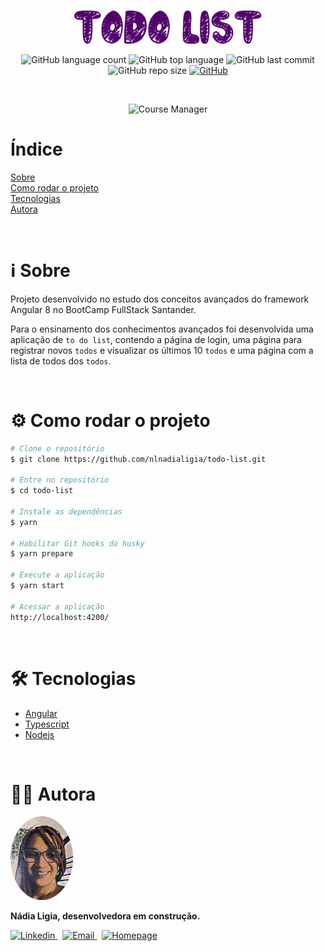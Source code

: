 <p align="center">
  <img src=".github/logo.png" width=300 alt="Course Manager" />
</p>

<p align="center">
  <img alt="GitHub language count" src="https://img.shields.io/github/languages/count/nlnadialigia/todo-list?color=52006a&style=plastic">

  <img alt="GitHub top language" src="https://img.shields.io/github/languages/top/nlnadialigia/todo-list?color=52006a&style=plastic">

  <img alt="GitHub last commit" src="https://img.shields.io/github/last-commit/nlnadialigia/todo-list?color=52006a&style=plastic">

  <img alt="GitHub repo size" src="https://img.shields.io/github/repo-size/nlnadialigia/todo-list?color=52006a&style=plastic">

  <a href="./LICENSE.md">
    <img alt="GitHub" src="https://img.shields.io/github/license/nlnadialigia/todo-list?color=52006a&style=plastic">
  </a>
</p>
<br>

<p align="center">
  <img src=".github/example.gif" width=400 alt="Course Manager" />
</p>

# Índice

[Sobre](#ℹ️-sobre)<br>
[Como rodar o projeto](#⚙️-como-rodar-o-projeto)<br>
[Tecnologias](#🛠-tecnologias)<br>
[Autora](#👩‍💼-autora)

<br>

# ℹ️ Sobre

Projeto desenvolvido no estudo dos conceitos avançados do framework Angular 8 no BootCamp FullStack Santander.

Para o ensinamento dos conhecimentos avançados foi desenvolvida uma aplicação de `to do list`, contendo a página de login, uma página para registrar novos `todos` e visualizar os últimos 10 `todos` e uma página com a lista de todos dos `todos`.

<br>

# ⚙️ Como rodar o projeto

```bash
# Clone o repositório
$ git clone https://github.com/nlnadialigia/todo-list.git

# Entre no repositório
$ cd todo-list

# Instale as dependências
$ yarn

# Habilitar Git hooks do husky
$ yarn prepare

# Execute a aplicação
$ yarn start

# Acessar a aplicação
http://localhost:4200/
```

<br>

# 🛠 Tecnologias

- [Angular](https://angular.io/)
- [Typescript](https://www.typescriptlang.org/)
- [Nodejs](https://nodejs.org/)

<br>

# 👩‍💼 Autora

<img src=".github/picture.png" width="100px;" alt="Picture"/>
<p><b>Nádia Ligia, desenvolvedora em construção.</b></p>
<a href="https://www.linkedin.com/in/nlnadialigia/">
  <img alt="Linkedin" src="https://img.shields.io/badge/-Linkedin -52006a?style=flat&logo=Linkedin&logoColor=white&link=https://www.linkedin.com/in/nlnadialigia/" />
</a>&nbsp;
<a href="mailto:nlnadialigia@gmail.com">
  <img alt="Email" src="https://img.shields.io/badge/-Email-52006a?style=flat&logo=Gmail&logoColor=white&link=mailto:nlnadialigia@gmail.com" />
</a>&nbsp;
<a href="https://www.nlnadialigia.com">
  <img alt="Homepage" src="https://img.shields.io/badge/-Homepage-52006a" />
</a>
